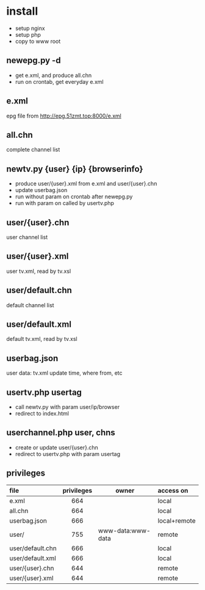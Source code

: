 # install
* setup nginx
* setup php
* copy to www root

## newepg.py -d
* get e.xml, and produce all.chn
* run on crontab, get everyday e.xml

## e.xml
epg file from http://epg.51zmt.top:8000/e.xml

## all.chn
complete channel list

## newtv.py {user} {ip} {browserinfo}
* produce user/{user}.xml from e.xml and user/{user}.chn
* update userbag.json
* run without param on crontab after newepg.py
* run with param on called by usertv.php

## user/{user}.chn
user channel list

## user/{user}.xml
user tv.xml, read by tv.xsl

## user/default.chn
default channel list

## user/default.xml
default tv.xml, read by tv.xsl

## userbag.json
user data: tv.xml update time, where from, etc

## usertv.php usertag
* call newtv.py with param user/ip/browser
* redirect to index.html

## userchannel.php user, chns
* create or update user/{user}.chn
* redirect to usertv.php with param usertag

## privileges
|file               |  privileges  |        owner         |   access on    |
|:------------------|:------------:|----------------------|:---------------|
|e.xml              | 664          |                      |   local        |
|all.chn            | 664          |                      |   local        |
|userbag.json       | 666          |                      |   local+remote |
|user/              | 755          |   www-data:www-data  |   remote       |
|user/default.chn   | 666          |                      |   local        |
|user/default.xml   | 666          |                      |   local        |
|user/{user}.chn    | 644          |                      |   remote       |
|user/{user}.xml    | 644          |                      |   remote       |

